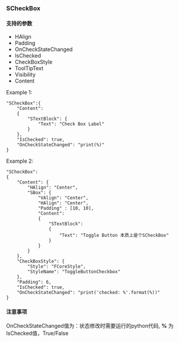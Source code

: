 ### SCheckBox
#### 支持的参数

* HAlign
* Padding
* OnCheckStateChanged
* IsChecked
* CheckBoxStyle
* ToolTipText
* Visibility
* Content

Example 1:

    "SCheckBox":{
        "Content":
        {
            "STextBlock": {
                "Text": "Check Box Label"
            }
        },
        "IsChecked": true,
        "OnCheckStateChanged": "print(%)"
    }
    
Example 2:
	
    "SCheckBox":
    {
        "Content": {
            "HAlign": "Center",
            "SBox": {
                "VAlign": "Center",
                "HAlign": "Center",
                "Padding" : [10, 10],
                "Content":
                {
                    "STextBlock":
                    {
                        "Text": "Toggle Button 本质上是个SCheckBox"
                    }
                }
            }
        },
        "CheckBoxStyle": {
            "Style": "FCoreStyle",
            "StyleName": "ToggleButtonCheckbox"
        },
        "Padding": 6,
        "IsChecked": true,
        "OnCheckStateChanged": "print('checked: %'.format(%))"
    }
#### 注意事项
OnCheckStateChanged值为：状态修改时需要运行的python代码, **%** 为IsChecked值，True/False



